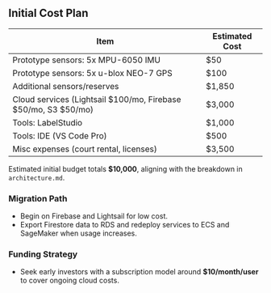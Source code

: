 ## Initial Cost Plan

| Item | Estimated Cost |
|------|---------------|
| Prototype sensors: 5x MPU-6050 IMU | $50 |
| Prototype sensors: 5x u-blox NEO-7 GPS | $100 |
| Additional sensors/reserves | $1,850 |
| Cloud services (Lightsail $100/mo, Firebase $50/mo, S3 $50/mo) | $3,000 |
| Tools: LabelStudio | $1,000 |
| Tools: IDE (VS Code Pro) | $500 |
| Misc expenses (court rental, licenses) | $3,500 |

Estimated initial budget totals **$10,000**, aligning with the breakdown in `architecture.md`.

### Migration Path
- Begin on Firebase and Lightsail for low cost.
- Export Firestore data to RDS and redeploy services to ECS and SageMaker when usage increases.

### Funding Strategy
- Seek early investors with a subscription model around **$10/month/user** to cover ongoing cloud costs.
